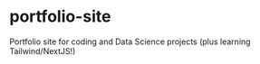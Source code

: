 # portfolio-site
Portfolio site for coding and Data Science projects (plus learning Tailwind/NextJS!)

